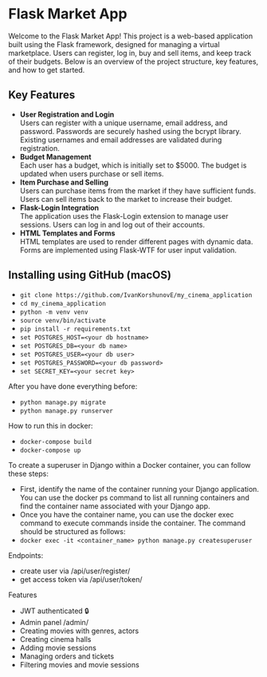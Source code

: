 # Flask Market App

Welcome to the Flask Market App! This project is a web-based application built using the Flask framework, designed for managing a virtual marketplace. Users can register, log in, buy and sell items, and keep track of their budgets. Below is an overview of the project structure, key features, and how to get started.

## Key Features

- **User Registration and Login**<br>
Users can register with a unique username, email address, and password.
Passwords are securely hashed using the bcrypt library.
Existing usernames and email addresses are validated during registration.
- **Budget Management**<br>
Each user has a budget, which is initially set to $5000.
The budget is updated when users purchase or sell items.
- **Item Purchase and Selling**<br>
Users can purchase items from the market if they have sufficient funds.
Users can sell items back to the market to increase their budget.
- **Flask-Login Integration**<br>
The application uses the Flask-Login extension to manage user sessions.
Users can log in and log out of their accounts.
- **HTML Templates and Forms**<br>
HTML templates are used to render different pages with dynamic data.
Forms are implemented using Flask-WTF for user input validation.


## Installing using GitHub (macOS)

- `git clone https://github.com/IvanKorshunovE/my_cinema_application`
- `cd my_cinema_application`
- `python -m venv venv`
- `source venv/bin/activate`
- `pip install -r requirements.txt`
- `set POSTGRES_HOST=<your db hostname>`
- `set POSTGRES_DB=<your db name>`
- `set POSTGRES_USER=<your db user>`
- `set POSTGRES_PASSWORD=<your db password>`
- `set SECRET_KEY=<your secret key>`


After you have done everything before:
- `python manage.py migrate`
- `python manage.py runserver`

How to run this in docker:
- `docker-compose build`
- `docker-compose up`

To create a superuser in Django within a Docker container, you can follow these steps:
- First, identify the name of the container running your Django application. You can use the docker ps command to list all running containers and find the container name associated with your Django app.
- Once you have the container name, you can use the docker exec command to execute commands inside the container. The command should be structured as follows:
- `docker exec -it <container_name> python manage.py createsuperuser`

Endpoints:
- create user via /api/user/register/
- get access token via /api/user/token/

Features
- JWT authenticated 🔒
- Admin panel /admin/
- Creating movies with genres, actors
- Creating cinema halls
- Adding movie sessions
- Managing orders and tickets
- Filtering movies and movie sessions
